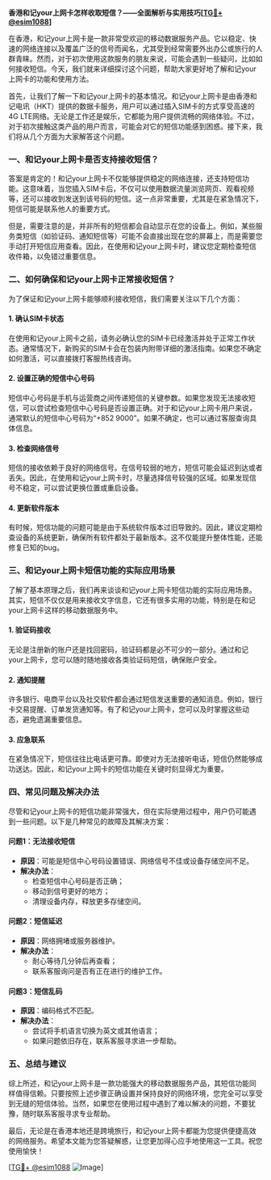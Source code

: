 **香港和记your上网卡怎样收取短信？——全面解析与实用技巧[[TG💪+ @esim1088](https://t.me/s/esim1088)]**

在香港，和记your上网卡是一款非常受欢迎的移动数据服务产品。它以稳定、快速的网络连接以及覆盖广泛的信号而闻名，尤其受到经常需要外出办公或旅行的人群青睐。然而，对于初次使用这款服务的朋友来说，可能会遇到一些疑问，比如如何接收短信。今天，我们就来详细探讨这个问题，帮助大家更好地了解和记your上网卡的功能和使用方法。

首先，让我们了解一下和记your上网卡的基本情况。和记your上网卡是由香港和记电讯（HKT）提供的数据卡服务，用户可以通过插入SIM卡的方式享受高速的4G LTE网络。无论是工作还是娱乐，它都能为用户提供流畅的网络体验。不过，对于初次接触这类产品的用户而言，可能会对它的短信功能感到困惑。接下来，我们将从几个方面为大家解答这个问题。

### **一、和记your上网卡是否支持接收短信？**

答案是肯定的！和记your上网卡不仅能够提供稳定的网络连接，还支持短信功能。这意味着，当您插入SIM卡后，不仅可以使用数据流量浏览网页、观看视频等，还可以接收到发送到该号码的短信。这一点非常重要，尤其是在紧急情况下，短信可能是联系他人的重要方式。

但是，需要注意的是，并非所有的短信都会自动显示在您的设备上。例如，某些服务类短信（如验证码、通知短信等）可能不会直接出现在您的屏幕上，而是需要您手动打开短信应用查看。因此，在使用和记your上网卡时，建议您定期检查短信收件箱，以免错过重要信息。

### **二、如何确保和记your上网卡正常接收短信？**

为了保证和记your上网卡能够顺利接收短信，我们需要关注以下几个方面：

#### **1. 确认SIM卡状态**
在使用和记your上网卡之前，请务必确认您的SIM卡已经激活并处于正常工作状态。通常情况下，新购买的SIM卡会在包装内附带详细的激活指南。如果您不确定如何激活，可以直接拨打客服热线咨询。

#### **2. 设置正确的短信中心号码**
短信中心号码是手机与运营商之间传递短信的关键参数。如果您发现无法接收短信，可以尝试检查短信中心号码是否设置正确。对于和记your上网卡用户来说，通常默认的短信中心号码为“+852 9000”。如果不确定，也可以通过客服查询具体信息。

#### **3. 检查网络信号**
短信的接收依赖于良好的网络信号。在信号较弱的地方，短信可能会延迟到达或者丢失。因此，在使用和记your上网卡时，尽量选择信号较强的区域。如果发现信号不稳定，可以尝试更换位置或重启设备。

#### **4. 更新软件版本**
有时候，短信功能的问题可能是由于系统软件版本过旧导致的。因此，建议定期检查设备的系统更新，确保所有软件都处于最新版本。这不仅能提升整体性能，还能修复已知的bug。

### **三、和记your上网卡短信功能的实际应用场景**

了解了基本原理之后，我们再来谈谈和记your上网卡短信功能的实际应用场景。其实，短信不仅仅是用来接收文字信息，它还有很多实用的功能，特别是在和记your上网卡这样的移动数据服务中。

#### **1. 验证码接收**
无论是注册新的账户还是找回密码，验证码都是必不可少的一部分。通过和记your上网卡，您可以随时随地接收各类验证码短信，确保账户安全。

#### **2. 通知提醒**
许多银行、电商平台以及社交软件都会通过短信发送重要的通知消息。例如，银行卡交易提醒、订单发货通知等。有了和记your上网卡，您可以及时掌握这些动态，避免遗漏重要信息。

#### **3. 应急联系**
在紧急情况下，短信往往比电话更可靠。即使对方无法接听电话，短信仍然能够成功送达。因此，和记your上网卡的短信功能在关键时刻显得尤为重要。

### **四、常见问题及解决办法**

尽管和记your上网卡的短信功能非常强大，但在实际使用过程中，用户仍可能遇到一些问题。以下是几种常见的故障及其解决方案：

#### **问题1：无法接收短信**
- **原因**：可能是短信中心号码设置错误、网络信号不佳或设备存储空间不足。
- **解决办法**：
  - 检查短信中心号码是否正确；
  - 移动到信号更好的地方；
  - 清理设备内存，释放更多存储空间。

#### **问题2：短信延迟**
- **原因**：网络拥堵或服务器维护。
- **解决办法**：
  - 耐心等待几分钟后再查看；
  - 联系客服询问是否有正在进行的维护工作。

#### **问题3：短信乱码**
- **原因**：编码格式不匹配。
- **解决办法**：
  - 尝试将手机语言切换为英文或其他语言；
  - 如果问题依旧存在，联系客服寻求进一步帮助。

### **五、总结与建议**

综上所述，和记your上网卡是一款功能强大的移动数据服务产品，其短信功能同样值得信赖。只要按照上述步骤正确设置并保持良好的网络环境，您完全可以享受到无缝的短信体验。当然，如果您在使用过程中遇到了难以解决的问题，不要犹豫，随时联系客服寻求专业帮助。

最后，无论是在香港本地还是跨境旅行，和记your上网卡都能为您提供便捷高效的网络服务。希望本文能为您答疑解惑，让您更加得心应手地使用这一工具。祝您使用愉快！

[[TG💪+ @esim1088](https://t.me/s/esim1088) ![Image](https://i.postimg.cc/4NQfJmqS/Snipaste-2025-05-13-00-14-12.png)]